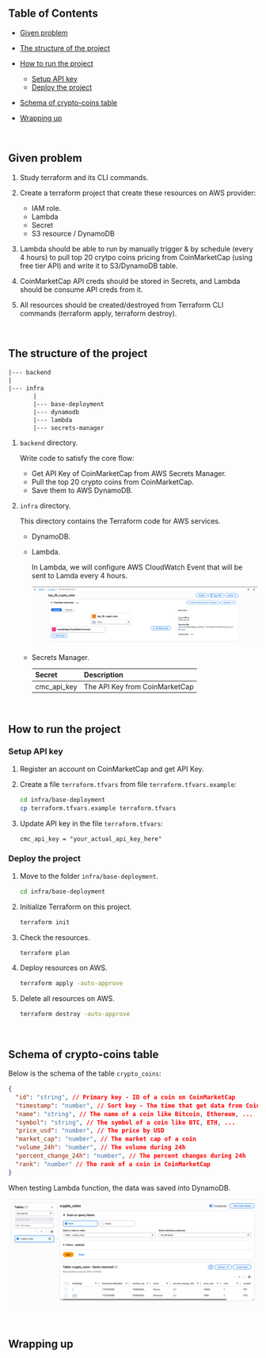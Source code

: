 


<br>

## Table of Contents
- [Given problem](#given-problem)
- [The structure of the project](#the-structure-of-the-project)
- [How to run the project](#how-to-run-the-project)

   - [Setup API key](#setup-api-key)
   - [Deploy the project](#deploy-the-project)

- [Schema of crypto-coins table](#schema-of-crypto-coins-table)
- [Wrapping up](#wrapping-up)


<br>

## Given problem

1. Study terraform and its CLI commands.
2. Create a terraform project that create these resources on AWS provider:

    - IAM role.
    - Lambda
    - Secret
    - S3 resource / DynamoDB

3. Lambda should be able to run by manually trigger & by schedule (every 4 hours) to pull top 20 crytpo coins pricing from CoinMarketCap (using free tier API) and write it to S3/DynamoDB table.
4. CoinMarketCap API creds should be stored in Secrets, and Lambda should be consume API creds from it.
5. All resources should be created/destroyed from Terraform CLI commands (terraform apply, terraform destroy).


<br>

## The structure of the project

```
|--- backend
|
|--- infra
       |
       |--- base-deployment
       |--- dynamodb
       |--- lambda
       |--- secrets-manager
```

1. `backend` directory.

   Write code to satisfy the core flow:
   - Get API Key of CoinMarketCap from AWS Secrets Manager.
   - Pull the top 20 crypto coins from CoinMarketCap.
   - Save them to AWS DynamoDB.

2. `infra` directory.

   This directory contains the Terraform code for AWS services.

   - DynamoDB.
   - Lambda.

      In Lambda, we will configure AWS CloudWatch Event that will be sent to Lamda every 4 hours.

      ![](./img/img-2.png)

   - Secrets Manager.

      |   Secret    |           Description          |
      | ----------- | ------------------------------ |
      | cmc_api_key | The API Key from CoinMarketCap |


<br>

## How to run the project

### Setup API key

1. Register an account on CoinMarketCap and get API Key.

2. Create a file `terraform.tfvars` from file `terraform.tfvars.example`:

   ```bash
   cd infra/base-deployment
   cp terraform.tfvars.example terraform.tfvars
   ```

3. Update API key in the file `terraform.tfvars`:

   ```
   cmc_api_key = "your_actual_api_key_here"
   ```

### Deploy the project

1. Move to the folder `infra/base-deployment`.

   ```bash
   cd infra/base-deployment
   ```

2. Initialize Terraform on this project.

   ```bash
   terraform init
   ```

3. Check the resources.

   ```bash
   terraform plan
   ```

4. Deploy resources on AWS.

   ```bash
   terraform apply -auto-approve
   ```

5. Delete all resources on AWS.

   ```bash
   terraform destroy -auto-approve
   ```

<br>

## Schema of crypto-coins table

Below is the schema of the table `crypto_coins`:

```json
{
  "id": "string", // Primary key - ID of a coin on CoinMarketCap
  "timestamp": "number", // Sort key - The time that get data from CoinMarketCap (Unix timestamp)
  "name": "string", // The name of a coin like Bitcoin, Ethereum, ...
  "symbol": "string", // The symbol of a coin like BTC, ETH, ...
  "price_usd": "number", // The price by USD
  "market_cap": "number", // The market cap of a coin
  "volume_24h": "number", // The volume during 24h
  "percent_change_24h": "number", // The percent changes during 24h
  "rank": "number" // The rank of a coin in CoinMarketCap
}
```

When testing Lambda function, the data was saved into DynamoDB.

![](./img/img-1.png)


<br>

## Wrapping up



